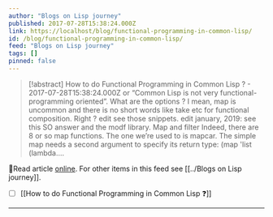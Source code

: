 ```yaml
---
author: "Blogs on Lisp journey"
published: 2017-07-28T15:38:24.000Z
link: https://localhost/blog/functional-programming-in-common-lisp/
id: /blog/functional-programming-in-common-lisp/
feed: "Blogs on Lisp journey"
tags: []
pinned: false
---
```

> [!abstract] How to do Functional Programming in Common Lisp ? - 2017-07-28T15:38:24.000Z
> or “Common Lisp is not very functional-programming oriented”. What are the options ? I mean, map is uncommon and there is no short words like take etc for functional composition. Right ? edit see those snippets. edit january, 2019: see this SO answer and the modf library. Map and filter Indeed, there are 8 or so map functions. The one we’re used to is mapcar. The simple map needs a second argument to specify its return type: (map 'list (lambda….

🔗Read article [online](https://localhost/blog/functional-programming-in-common-lisp/). For other items in this feed see [[../Blogs on Lisp journey]].

- [ ] [[How to do Functional Programming in Common Lisp ❓]]
- - -


